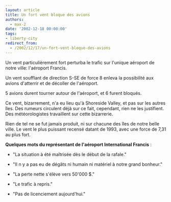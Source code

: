 ```yaml
---
layout: article
title: Un fort vent bloque des avions
authors:
  - max-2
date: '2002-12-18 00:00:00'
tags:
- liberty-city
redirect_from:
  - /2002/12/17/un-fort-vent-bloque-des-avions
---
```


Un vent particulièrement fort perturba le trafic sur l'unique aéroport de notre ville: l'aéroport Francis.

Un vent soufflant de direction S-SE de force 8 enleva la possibilité aux avions d'atterrir et de décoller de l'aéroport.

5 avions durent tourner autour de l'aéroport, et 6 furent bloqués.

Ce vent, bizarrement, n'a eu lieu qu'à Shoreside Valley, et pas sur les autres îles. Des rumeurs circulent déjà sur ce fait, cependant, rien ne les justifient. Des météorologistes travaillent sur cette bizarrerie.

Rien de tel ne se fut jamais produit, ni sur chacune des îles de notre belle ville. Le vent le plus puissant recensé datant de 1993, avec une force de 7,31 au plus fort.

**Quelques mots du représentant de l'aéroport International Francis** :

- "La situation à été maîtrisée dès le début de la rafale."

- "Il n y a pas eu de dégâts ni humain ni matériel à notre grand bonheur."

- "La perte nette s'élève vers 50'000 $."

- "Le trafic à repris."

- "Pas de licenciement aujourd'hui."
